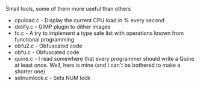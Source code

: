 Small tools, some of them more useful than others

* cpuload.c - Display the current CPU load in % every second
* dotify.c - GIMP plugin to dither images
* fc.c - A try to implement a type safe list with operations known from functional programming
* obfu2.c - Obfuscated code
* obfu.c - Obfuscated code
* quine.c - I read somewhere that every programmer should write a Quine at least once. Well, here is mine (and I can't be bothered to make a shorter one)
* setnumlock.c - Sets NUM lock
